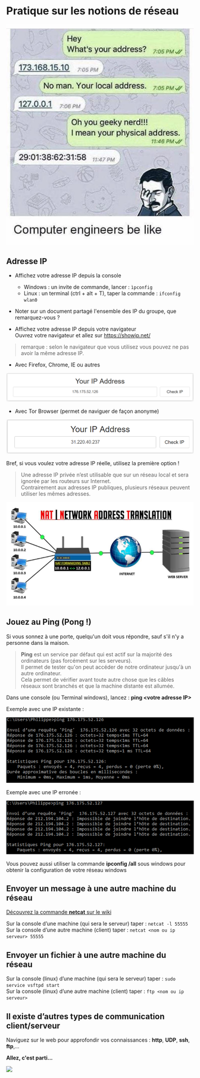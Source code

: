 # Pratique sur les notions de réseau

![0.jpeg](images/0.jpeg)

## Adresse IP

- Affichez votre adresse IP depuis la console

    - Windows 	: un invite de commande, lancer : `ìpconfig`   
    - Linux 	: un terminal (ctrl + alt + T), taper la commande : `ifconfig wlan0`

- Noter sur un document partagé l'ensemble des IP du groupe, que remarquez-vous ?

- Affichez votre adresse IP depuis votre navigateur   
Ouvrez votre navigateur et allez sur https://showip.net/

>remarque : selon le navigateur que vous utilisez vous pouvez ne pas avoir la même adresse IP.

- Avec Firefox, Chrome, IE ou autres

![](images/ip-firefox.png)

- Avec Tor Browser (permet de naviguer de façon anonyme) 

![](images/ip-tor.png)


Bref, si vous voulez votre adresse IP réelle, utilisez la première option !

> Une adresse IP privée n’est utilisable que sur un réseau local et sera ignorée par les routeurs sur Internet.    
Contrairement aux adresses IP publiques, plusieurs réseaux peuvent utiliser les mêmes adresses.

![img](images/nat.png)

## Jouez au Ping (Pong !)

Si vous sonnez à une porte, quelqu'un doit vous répondre, sauf s'il n'y a personne dans la maison.

>**Ping** est un service par défaut qui est actif sur la majorité des ordinateurs (pas forcément sur les serveurs).   
Il permet de tester qu'on peut accéder de notre ordinateur jusqu'à un autre ordinateur.   
Cela permet de vérifier avant toute autre chose que les câbles réseaux sont branchés et que la machine distante est allumée.

Dans une console (ou Terminal windows), lancez : **ping \<votre adresse IP\>**

Exemple avec une IP existante :

![](images/ping-ip.png)

Exemple avec une IP erronée :

![](images/bad-ping-ip.png)

Vous pouvez aussi utiliser la commande **ipconfig /all** sous windows pour obtenir la configuration de votre réseau windows

## Envoyer un message à une autre machine du réseau

[Découvrez la commande **netcat** sur le wiki](https://fr.wikipedia.org/wiki/Netcat)

Sur la console d’une machine (qui sera le serveur) taper : `netcat -l 55555`   
Sur la console d’une autre machine (client) taper : `netcat <nom ou ip serveur> 55555`   

## Envoyer un fichier à une autre machine du réseau

Sur la console (linux) d’une machine (qui sera le serveur) taper : `sudo service vsftpd start`   
Sur la console (linux) d’une autre machine (client) taper : `ftp <nom ou ip serveur>`   

## Il existe d’autres types de communication client/serveur

Naviguez sur le web pour approfondir vos connaissances : **http**, **UDP**, **ssh**, **ftp**,... 

**Allez, c'est parti...**

![](https://media.giphy.com/media/eCwAEs05phtK/giphy.gif)